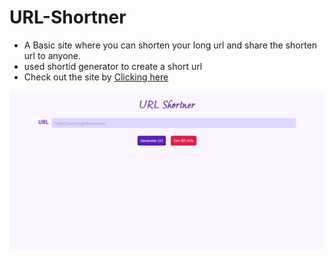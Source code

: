 # URL-Shortner

- A Basic site where you can shorten your long url and share the shorten url to anyone.
- used shortid generator to create a short url
- Check out the site by [Clicking here](https://get-ly.vercel.app/)

![website screenshot](./assets/website_screenshot.png)
